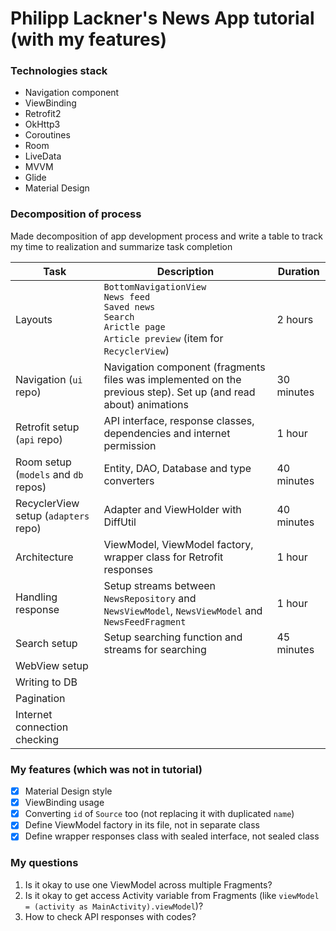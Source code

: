 # Philipp Lackner's News App tutorial (with my features)

### Technologies stack

- Navigation component
- ViewBinding
- Retrofit2
- OkHttp3
- Coroutines
- Room
- LiveData
- MVVM
- Glide
- Material Design

### Decomposition of process
Made decomposition of app development process and write a table to track my time to realization and summarize task completion

| Task                                 | Description                                                                                                                             | Duration   |
|--------------------------------------|-----------------------------------------------------------------------------------------------------------------------------------------|------------|
| Layouts                              | `BottomNavigationView`<br/>`News feed`<br/>`Saved news`<br/>`Search`<br/>`Arictle page`<br/>`Article preview` (item for `RecyclerView`) | 2 hours    |
| Navigation (`ui` repo)               | Navigation component (fragments files was implemented on the previous step). Set up (and read about) animations                         | 30 minutes |
| Retrofit setup (`api` repo)          | API interface, response classes, dependencies and internet permission                                                                   | 1 hour     |
| Room setup (`models` and `db` repos) | Entity, DAO, Database and type converters                                                                                               | 40 minutes |
| RecyclerView setup (`adapters` repo) | Adapter and ViewHolder with DiffUtil                                                                                                    | 40 minutes |
| Architecture                         | ViewModel, ViewModel factory, wrapper class for Retrofit responses                                                                      | 1 hour     |
| Handling response                    | Setup streams between `NewsRepository` and `NewsViewModel`, `NewsViewModel` and `NewsFeedFragment`                                      | 1 hour     |
| Search setup                         | Setup searching function and streams for searching                                                                                      | 45 minutes |
| WebView setup                        |                                                                                                                                         |            |
| Writing to DB                        |                                                                                                                                         |            |
| Pagination                           |                                                                                                                                         |            |
| Internet connection checking         |                                                                                                                                         |            |

### My features (which was not in tutorial)

- [x] Material Design style
- [x] ViewBinding usage 
- [x] Converting `id` of `Source` too (not replacing it with duplicated `name`) 
- [x] Define ViewModel factory in its file, not in separate class
- [x] Define wrapper responses class with sealed interface, not sealed class

### My questions
1. Is it okay to use one ViewModel across multiple Fragments?
2. Is it okay to get access Activity variable from Fragments (like `viewModel = (activity as MainActivity).viewModel`)?
3. How to check API responses with codes?

